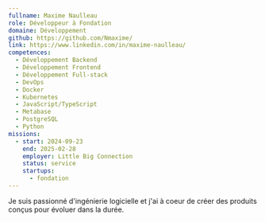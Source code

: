 ```yaml
---
fullname: Maxime Naulleau
role: Développeur à Fondation
domaine: Développement
github: https://github.com/Nmaxime/
link: https://www.linkedin.com/in/maxime-naulleau/
competences:
  - Développement Backend
  - Développement Frontend
  - Développement Full-stack
  - DevOps
  - Docker
  - Kubernetes
  - JavaScript/TypeScript
  - Metabase
  - PostgreSQL
  - Python
missions:
  - start: 2024-09-23
    end: 2025-02-28
    employer: Little Big Connection
    status: service
    startups:
      - fondation
---
```

Je suis passionné d'ingénierie logicielle et j'ai à coeur de créer des produits conçus pour évoluer dans la durée.